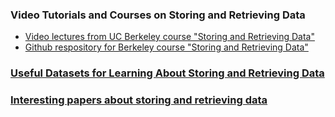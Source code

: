 ### Video Tutorials and Courses on Storing and Retrieving Data
- [Video lectures from UC Berkeley course "Storing and Retrieving Data"](http://kevincrook.com/ucb/ucb.html)
- [Github respository for Berkeley course "Storing and Retrieving Data"](https://github.com/UC-Berkeley-I-School/w205-spring-17-labs-exercises)

### [Useful Datasets for Learning About Storing and Retrieving Data](https://github.com/UC-Berkeley-I-School/w205-spring-17-labs-exercises/blob/master/useful-datasets.md)

### [Interesting papers about storing and retrieving data](https://github.com/jarikoi/interesting-papers)
